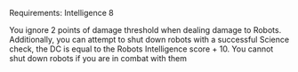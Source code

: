 Requirements: Intelligence 8

You ignore 2 points of damage threshold when dealing damage to Robots. Additionally, you can attempt to shut down robots with a successful Science check, the DC is equal to the Robots Intelligence score + 10. You cannot shut down robots if you are in combat with them